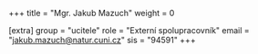 +++
title = "Mgr. Jakub Mazuch"
weight = 0

[extra]
group = "ucitele"
role = "Externí spolupracovník"
email = "jakub.mazuch@natur.cuni.cz"
sis = "94591"
+++

